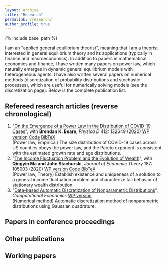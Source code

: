 ```yaml
---
layout: archive
title: "Research"
permalink: /research/
author_profile: true
---
```


{% include base_path %}

I am an "applied general equilibrium theorist", meaning that I am a theorist interested in general equilibrium theory and its applications (typically in finance and macroeconomics). In addition to papers in mathematical economics and finance, I have written many papers on power law, which naturally emerges in dynamic general equilibrium models with heterogeneous agents. I have also written several papers on numerical methods (discretization of probability distributions and stochastic processes), which are useful for numerically solving models (see the discretization page). Below is the complete publication list.

## Refereed research articles (reverse chronological)

1. "[On the Emergence of a Power Law in the Distribution of COVID-19 Cases](https://doi.org/10.1016/j.physd.2020.132649)", with **Brendan K. Beare**, *Physica D* 412: 132649 (2020) [WP version](https://arxiv.org/abs/2004.12772) [Code](https://github.com/alexisakira/COVID-19_power_law) [BibTeX](https://drive.google.com/file/d/1pLppJbPuWKyqUeac97oge2ehCqKf3Yjf)  
(Power law, Empirical) The size distribution of COVID-19 cases across US counties obeys the power law, and the Pareto exponent is consistent with the estimated growth rate and age distributions.
1. "[The Income Fluctuation Problem and the Evolution of Wealth](https://doi.org/10.1016/j.jet.2020.105003)", with **Qingyin Ma and John Stachurski**, *Journal of Economic Theory* 187: 105003 (2020) [WP version](https://arxiv.org/abs/1905.13045) [Code](https://github.com/jstac/ifp_public) [BibTeX](https://drive.google.com/open?id=1eFVnWT2RHmcFnpJXeQBx2gWKxbGTpWoV)  
(Power law, Theory) Establish existence and uniqueness of a solution to a general income fluctuation problem and characterize tail behavior of stationary wealth distribution. 
1. "[Data-based Automatic Discretization of Nonparametric Distributions](https://doi.org/10.1007/s10614-020-10012-6)", *Computational Economics* [WP version](http://arxiv.org/abs/1805.00896)  
(Numerical method) Automatic discretization method of nonparametric distributions using Gaussian quadrature. 

## Papers in conference proceedings

## Other publications

## Working papers
